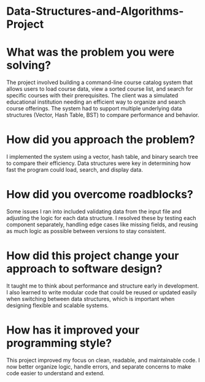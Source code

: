 # Data-Structures-and-Algorithms-Project

# What was the problem you were solving?
The project involved building a command-line course catalog system that allows users to load course data, view a sorted course list, and search for specific courses with their prerequisites. The client was a simulated educational institution needing an efficient way to organize and search course offerings. The system had to support multiple underlying data structures (Vector, Hash Table, BST) to compare performance and behavior.

# How did you approach the problem?
I implemented the system using a vector, hash table, and binary search tree to compare their efficiency. Data structures were key in determining how fast the program could load, search, and display data.

# How did you overcome roadblocks?
Some issues I ran into included validating data from the input file and adjusting the logic for each data structure. I resolved these by testing each component separately, handling edge cases like missing fields, and reusing as much logic as possible between versions to stay consistent.

# How did this project change your approach to software design?
It taught me to think about performance and structure early in development. I also learned to write modular code that could be reused or updated easily when switching between data structures, which is important when designing flexible and scalable systems.

# How has it improved your programming style?
This project improved my focus on clean, readable, and maintainable code. I now better organize logic, handle errors, and separate concerns to make code easier to understand and extend.

